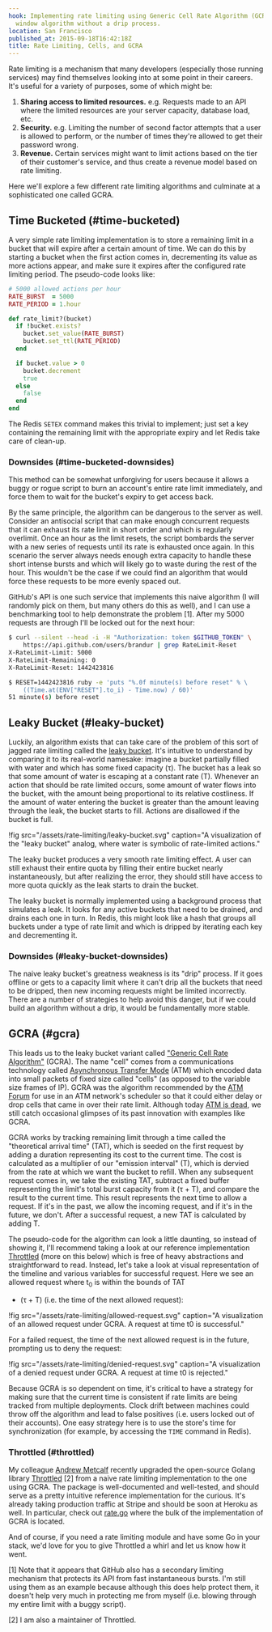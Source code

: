 ```yaml
---
hook: Implementing rate limiting using Generic Cell Rate Algorithm (GCRA), a sliding
  window algorithm without a drip process.
location: San Francisco
published_at: 2015-09-18T16:42:18Z
title: Rate Limiting, Cells, and GCRA
---
```


Rate limiting is a mechanism that many developers (especially those running
services) may find themselves looking into at some point in their careers. It's
useful for a variety of purposes, some of which might be:

1. **Sharing access to limited resources.** e.g. Requests made to an API where
   the limited resources are your server capacity, database load, etc.
2. **Security.** e.g. Limiting the number of second factor attempts that a user
   is allowed to perform, or the number of times they're allowed to get their
   password wrong.
3. **Revenue.** Certain services might want to limit actions based on the tier of
   their customer's service, and thus create a revenue model based on rate
   limiting.

Here we'll explore a few different rate limiting algorithms and culminate at
a sophisticated one called GCRA.

## Time Bucketed (#time-bucketed)

A very simple rate limiting implementation is to store a remaining limit in a
bucket that will expire after a certain amount of time. We can do this by
starting a bucket when the first action comes in, decrementing its value as
more actions appear, and make sure it expires after the configured rate
limiting period. The pseudo-code looks like:

``` ruby
# 5000 allowed actions per hour
RATE_BURST  = 5000
RATE_PERIOD = 1.hour

def rate_limit?(bucket)
  if !bucket.exists?
    bucket.set_value(RATE_BURST)
    bucket.set_ttl(RATE_PERIOD)
  end

  if bucket.value > 0
    bucket.decrement
    true
  else
    false
  end
end
```

The Redis `SETEX` command makes this trivial to implement; just set a key
containing the remaining limit with the appropriate expiry and let Redis take
care of clean-up.

### Downsides (#time-bucketed-downsides)

This method can be somewhat unforgiving for users because it allows a buggy or
rogue script to burn an account's entire rate limit immediately, and force them
to wait for the bucket's expiry to get access back.

By the same principle, the algorithm can be dangerous to the server as well.
Consider an antisocial script that can make enough concurrent requests that it
can exhaust its rate limit in short order and which is regularly overlimit.
Once an hour as the limit resets, the script bombards the server with a new
series of requests until its rate is exhausted once again. In this scenario the
server always needs enough extra capacity to handle these short intense bursts
and which will likely go to waste during the rest of the hour. This wouldn't be
the case if we could find an algorithm that would force these requests to be
more evenly spaced out.

GitHub's API is one such service that implements this naive algorithm (I will
randomly pick on them, but many others do this as well), and I can use a
benchmarking tool to help demonstrate the problem [1]. After my 5000 requests
are through I'll be locked out for the next hour:

``` sh
$ curl --silent --head -i -H "Authorization: token $GITHUB_TOKEN" \
    https://api.github.com/users/brandur | grep RateLimit-Reset
X-RateLimit-Limit: 5000
X-RateLimit-Remaining: 0
X-RateLimit-Reset: 1442423816

$ RESET=1442423816 ruby -e 'puts "%.0f minute(s) before reset" % \
    ((Time.at(ENV["RESET"].to_i) - Time.now) / 60)'
51 minute(s) before reset
```

## Leaky Bucket (#leaky-bucket)

Luckily, an algorithm exists that can take care of the problem of this sort of
jagged rate limiting called the [leaky bucket][leaky-bucket]. It's intuitive to
understand by comparing it to its real-world namesake: imagine a bucket
partially filled with water and which has some fixed capacity (τ). The bucket
has a leak so that some amount of water is escaping at a constant rate (T).
Whenever an action that should be rate limited occurs, some amount of water
flows into the bucket, with the amount being proportional to its relative
costliness. If the amount of water entering the bucket is greater than the
amount leaving through the leak, the bucket starts to fill. Actions are
disallowed if the bucket is full.

!fig src="/assets/rate-limiting/leaky-bucket.svg" caption="A visualization of the \"leaky bucket\" analog, where water is symbolic of rate-limited actions."

The leaky bucket produces a very smooth rate limiting effect. A user can still
exhaust their entire quota by filling their entire bucket nearly
instantaneously, but after realizing the error, they should still have access
to more quota quickly as the leak starts to drain the bucket.

The leaky bucket is normally implemented using a background process that
simulates a leak. It looks for any active buckets that need to be drained, and
drains each one in turn. In Redis, this might look like a hash that groups all
buckets under a type of rate limit and which is dripped by iterating each key
and decrementing it.

### Downsides (#leaky-bucket-downsides)

The naive leaky bucket's greatness weakness is its "drip" process. If it goes
offline or gets to a capacity limit where it can't drip all the buckets that
need to be dripped, then new incoming requests might be limited incorrectly.
There are a number of strategies to help avoid this danger, but if we could
build an algorithm without a drip, it would be fundamentally more stable.

## GCRA (#gcra)

This leads us to the leaky bucket variant called ["Generic Cell Rate
Algorithm"][gcra] (GCRA). The name "cell" comes from a communications
technology called [Asynchronous Transfer Mode][atm] (ATM) which encoded data
into small packets of fixed size called "cells" (as opposed to the variable
size frames of IP). GCRA was the algorithm recommended by the [ATM
Forum][atm-forum] for use in an ATM network's scheduler so that it could either
delay or drop cells that came in over their rate limit. Although today [ATM is
dead][atm-dead], we still catch occasional glimpses of its past innovation with
examples like GCRA.

GCRA works by tracking remaining limit through a time called the "theoretical
arrival time" (TAT), which is seeded on the first request by adding a duration
representing its cost to the current time. The cost is calculated as a
multiplier of our "emission interval" (T), which is dervied from the rate at
which we want the bucket to refill. When any subsequent request comes in, we
take the existing TAT, subtract a fixed buffer representing the limit's total
burst capacity from it (τ + T), and compare the result to the current time.
This result represents the next time to allow a request. If it's in the past,
we allow the incoming request, and if it's in the future, we don't. After a
successful request, a new TAT is calculated by adding T.

The pseudo-code for the algorithm can look a little daunting, so instead of
showing it, I'll recommend taking a look at our reference implementation
[Throttled](#throttled) (more on this below) which is free of heavy
abstractions and straightforward to read. Instead, let's take a look at visual
representation of the timeline and various variables for successful request.
Here we see an allowed request where t<sub>0</sub> is within the bounds of TAT
- (τ + T) (i.e. the time of the next allowed request):

!fig src="/assets/rate-limiting/allowed-request.svg" caption="A visualization of an allowed request under GCRA. A request at time t0 is successful."

For a failed request, the time of the next allowed request is in the future,
prompting us to deny the request:

!fig src="/assets/rate-limiting/denied-request.svg" caption="A visualization of a denied request under GCRA. A request at time t0 is rejected."

Because GCRA is so dependent on time, it's critical to have a strategy for
making sure that the current time is consistent if rate limits are being
tracked from multiple deployments. Clock drift between machines could throw off
the algorithm and lead to false positives (i.e. users locked out of their
accounts). One easy strategy here is to use the store's time for
synchronization (for example, by accessing the `TIME` command in Redis).

### Throttled (#throttled)

My colleague [Andrew Metcalf][andrew-metcalf] recently upgraded the open-source
Golang library [Throttled][throttled] [2] from a naive rate limiting
implementation to the one using GCRA. The package is well-documented and
well-tested, and should serve as a pretty intuitive reference implementation
for the curious. It's already taking production traffic at Stripe and should be
soon at Heroku as well. In particular, check out [rate.go][throttled-rate]
where the bulk of the implementation of GCRA is located.

And of course, if you need a rate limiting module and have some Go in your
stack, we'd love for you to give Throttled a whirl and let us know how it went.

[andrew-metcalf]: https://github.com/metcalf
[atm]: https://en.wikipedia.org/wiki/Asynchronous_Transfer_Mode
[atm-dead]: http://technologyinside.com/2007/01/31/part-1-the-demise-of-atm…/
[atm-forum]: https://en.wikipedia.org/wiki/ATM_Forum
[boom]: https://github.com/rakyll/boom
[gcra]: https://en.wikipedia.org/wiki/Generic_cell_rate_algorithm
[leaky-bucket]: https://en.wikipedia.org/wiki/Leaky_bucket
[throttled]: https://github.com/throttled/throttled
[throttled-rate]: https://github.com/throttled/throttled/blob/ef1aa857b069ed60f6f859f8b16350e5b7c8ec96/rate.go#L155-L239

[1] Note that it appears that GitHub also has a secondary limiting mechanism
    that protects its API from fast instantaneous bursts. I'm still using them
    as an example because although this does help protect them, it doesn't help
    very much in protecting me from myself (i.e. blowing through my entire
    limit with a buggy script).

[2] I am also a maintainer of Throttled.
